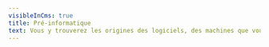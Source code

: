 ```yaml
---
visibleInCms: true
title: Pré-informatique
text: Vous y trouverez les origines des logiciels, des machines que vous utilisez dans votre vie de tous les jours.
---
```

